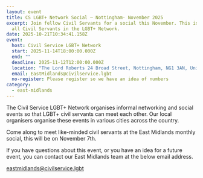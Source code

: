 ```yaml
---
layout: event
title: CS LGBT+ Network Social – Nottingham- November 2025
excerpt: Join fellow Civil Servants for a social this November. This is open to
  all Civil Servants in the LGBT+ Network.
date: 2025-10-21T10:34:41.158Z
event:
  host: Civil Service LGBT+ Network
  start: 2025-11-14T18:00:00.000Z
  end: ""
  deadline: 2025-11-12T12:00:00.000Z
  location: "The Lord Roberts 24 Broad Street, Nottingham, NG1 3AN, United Kingdom, "
  email: EastMidlands@civilservice.lgbt
  no-register: Please register so we have an idea of numbers
category:
  - east-midlands
---
```

The Civil Service LGBT+ Network organises informal networking and social events so that LGBT+ civil servants can meet each other. Our local organisers organise these events in various cities across the country.

Come along to meet like-minded civil servants at the East Midlands monthly social, this will be on November 7th.

If you have questions about this event, or you have an idea for a future event, you can contact our East Midlands team at the below email address.

[eastmidlands@civilservice.lgbt](mailto:eastmidlands@civilservice.lgbt)
